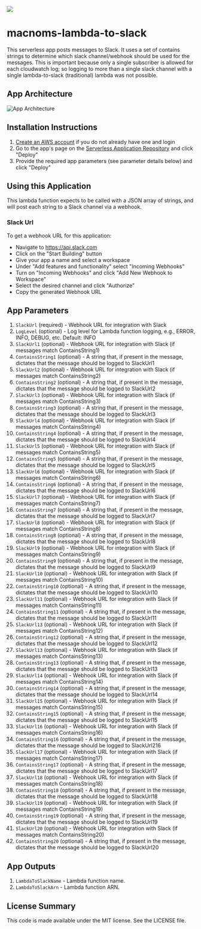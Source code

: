 [![](https://img.shields.io/badge/Available-serverless%20app%20repository-blue.svg)](https://serverlessrepo.aws.amazon.com/#/applications/arn:aws:serverlessrepo:us-east-1:289559741701:applications~macnoms-lambda-to-slack)

# macnoms-lambda-to-slack

This serverless app posts messages to Slack.  It uses a set of contains strings to determine which slack channel/webhook 
should be used for the messages.  This is important because only a single subscriber is allowed for each cloudwatch
log; so logging to more than a single slack channel with a single lambda-to-slack (traditional) lambda was not possible.

## App Architecture

![App Architecture](https://github.com/keetonian/lambda-to-slack/raw/master/images/lambda-to-slack.png)

## Installation Instructions

1. [Create an AWS account](https://portal.aws.amazon.com/gp/aws/developer/registration/index.html) if you do not already have one and login
1. Go to the app's page on the [Serverless Application Repository](https://serverlessrepo.aws.amazon.com/applications/arn:aws:serverlessrepo:us-east-1:289559741701:applications~lambda-to-slack) and click "Deploy"
1. Provide the required app parameters (see parameter details below) and click "Deploy"

## Using this Application

This lambda function expects to be called with a JSON array of strings, and will post each string to a Slack channel via a webhook.

### Slack Url
To get a webhook URL for this application:
* Navigate to https://api.slack.com
* Click on the "Start Building" button
* Give your app a name and select a workspace
* Under "Add features and functionality" select "Incoming Webhooks"
* Turn on "Incoming Webhooks" and click "Add New Webhook to Workspace"
* Select the desired channel and click "Authorize"
* Copy the generated Webhook URL

## App Parameters

1. `SlackUrl` (required) - Webhook URL for integration with Slack
1. `LogLevel` (optional) - Log level for Lambda function logging, e.g., ERROR, INFO, DEBUG, etc. Default: INFO
1. `SlackUrl1` (optional) - Webhook URL for integration with Slack (if messages match ContainsString1)
1. `ContainsString1` (optional) - A string that, if present in the message, dictates that the message should be logged to SlackUrl1
1. `SlackUrl2` (optional) - Webhook URL for integration with Slack (if messages match ContainsString2)
1. `ContainsString2` (optional) - A string that, if present in the message, dictates that the message should be logged to SlackUrl2
1. `SlackUrl3` (optional) - Webhook URL for integration with Slack (if messages match ContainsString3)
1. `ContainsString3` (optional) - A string that, if present in the message, dictates that the message should be logged to SlackUrl3
1. `SlackUrl4` (optional) - Webhook URL for integration with Slack (if messages match ContainsString4)
1. `ContainsString4` (optional) - A string that, if present in the message, dictates that the message should be logged to SlackUrl4
1. `SlackUrl5` (optional) - Webhook URL for integration with Slack (if messages match ContainsString5)
1. `ContainsString5` (optional) - A string that, if present in the message, dictates that the message should be logged to SlackUrl5
1. `SlackUrl6` (optional) - Webhook URL for integration with Slack (if messages match ContainsString6)
1. `ContainsString6` (optional) - A string that, if present in the message, dictates that the message should be logged to SlackUrl6
1. `SlackUrl7` (optional) - Webhook URL for integration with Slack (if messages match ContainsString7)
1. `ContainsString7` (optional) - A string that, if present in the message, dictates that the message should be logged to SlackUrl7
1. `SlackUrl8` (optional) - Webhook URL for integration with Slack (if messages match ContainsString8)
1. `ContainsString8` (optional) - A string that, if present in the message, dictates that the message should be logged to SlackUrl8
1. `SlackUrl9` (optional) - Webhook URL for integration with Slack (if messages match ContainsString9)
1. `ContainsString9` (optional) - A string that, if present in the message, dictates that the message should be logged to SlackUrl9
1. `SlackUrl10` (optional) - Webhook URL for integration with Slack (if messages match ContainsString10)
1. `ContainsString10` (optional) - A string that, if present in the message, dictates that the message should be logged to SlackUrl10
1. `SlackUrl11` (optional) - Webhook URL for integration with Slack (if messages match ContainsString11)
1. `ContainsString11` (optional) - A string that, if present in the message, dictates that the message should be logged to SlackUrl11
1. `SlackUrl13` (optional) - Webhook URL for integration with Slack (if messages match ContainsString12)
1. `ContainsString12` (optional) - A string that, if present in the message, dictates that the message should be logged to SlackUrl12
1. `SlackUrl13` (optional) - Webhook URL for integration with Slack (if messages match ContainsString13)
1. `ContainsString13` (optional) - A string that, if present in the message, dictates that the message should be logged to SlackUrl13
1. `SlackUrl14` (optional) - Webhook URL for integration with Slack (if messages match ContainsString14)
1. `ContainsString14` (optional) - A string that, if present in the message, dictates that the message should be logged to SlackUrl14
1. `SlackUrl15` (optional) - Webhook URL for integration with Slack (if messages match ContainsString15)
1. `ContainsString15` (optional) - A string that, if present in the message, dictates that the message should be logged to SlackUrl15
1. `SlackUrl16` (optional) - Webhook URL for integration with Slack (if messages match ContainsString16)
1. `ContainsString16` (optional) - A string that, if present in the message, dictates that the message should be logged to SlackUrl216
1. `SlackUrl17` (optional) - Webhook URL for integration with Slack (if messages match ContainsString17)
1. `ContainsString17` (optional) - A string that, if present in the message, dictates that the message should be logged to SlackUrl17
1. `SlackUrl18` (optional) - Webhook URL for integration with Slack (if messages match ContainsString18)
1. `ContainsString18` (optional) - A string that, if present in the message, dictates that the message should be logged to SlackUrl18
1. `SlackUrl19` (optional) - Webhook URL for integration with Slack (if messages match ContainsString19)
1. `ContainsString19` (optional) - A string that, if present in the message, dictates that the message should be logged to SlackUrl19
1. `SlackUrl20` (optional) - Webhook URL for integration with Slack (if messages match ContainsString20)
1. `ContainsString20` (optional) - A string that, if present in the message, dictates that the message should be logged to SlackUrl20

## App Outputs

1. `LambdaToSlackName` - Lambda function name.
1. `LambdaToSlackArn` - Lambda function ARN.

## License Summary

This code is made available under the MIT license. See the LICENSE file.
